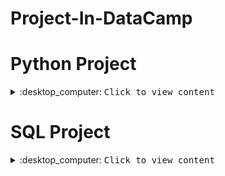 # Project-In-DataCamp


# Python Project
<details>
<summary>:desktop_computer: <kbd>Сlick to view content</kbd> </summary>

  ProjectName   |Description| Skill 
:---------:|:-------:|:----: 
  [Dr. Semmelweis and the Discovery of Handwashing]
  </details>
  
# SQL Project
<details>
<summary>:desktop_computer: <kbd>Сlick to view content</kbd> </summary>

  </details>
